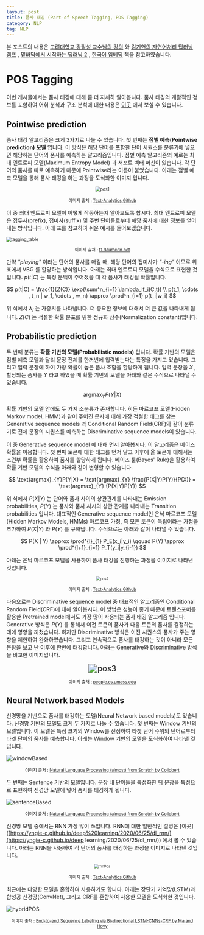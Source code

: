 ```yaml
---
layout: post
title: 품사 태깅 (Part-of-Speech Tagging, POS Tagging)
category: NLP
tag: NLP
---
```




본 포스트의 내용은 [고려대학교 강필성 교수님의 강의](https://www.youtube.com/watch?v=pXCHYq6PXto&list=PLetSlH8YjIfVzHuSXtG4jAC2zbEAErXWm) 와 [김기현의 자연어처리 딥러닝 캠프](http://www.yes24.com/Product/Goods/74802622) , [밑바닥에서 시작하는 딥러닝 2](http://www.yes24.com/Product/Goods/72173703) , [한국어 임베딩](http://m.yes24.com/goods/detail/78569687) 책을 참고하였습니다.



# POS Tagging

이번 게시물에서는 품사 태깅에 대해 좀 더 자세히 알아봅니다. 품사 태깅의 개괄적인 정보를 포함하여 어휘 분석과 구조 분석에 대한 내용은 [이곳](https://yngie-c.github.io/nlp/2020/05/09/nlp_lexical_syntax_analysis/) 에서 보실 수 있습니다.

## Pointwise prediction

품사 태깅 알고리즘은 크게 3가지로 나눌 수 있습니다. 첫 번째는 **점별 예측(Pointwise prediction) 모델** 입니다. 이 방식은 해당 단어를 포함한 단어 시퀀스를 분류기에 넣으면 해당하는 단어의 품사를 예측하는 알고리즘입니다. 점별 예측 알고리즘의 예로는 최대 엔트로피 모델(Maximum Entropy Model) 과 서포트 벡터 머신이 있습니다. 각 단어의 품사를 따로 예측하기 때문에 Pointwise라는 이름이 붙었습니다. 아래는 점별 예측 모델을 통해 품사 태깅을 하는 과정을 도식화한 이미지 입니다.

<p align="center"><img src="https://user-images.githubusercontent.com/45377884/89734066-a535c180-da94-11ea-9937-c5d033b1d837.png" alt="pos1" style="zoom:80%;" /></p>

<p align="center" style="font-size:80%">이미지 출처 : <a href="https://github.com/pilsung-kang/text-analytics">Text-Analytics Github</a></p>

이 중 최대 엔트로피 모델이 어떻게 작동하는지 알아보도록 합시다. 최대 엔트로피 모델은 접두사(prefix), 접미사(suffix) 및 주변 단어들로부터 해당 품사에 대한 정보를 얻어내는 방식입니다. 아래 표를 참고하여 쉬운 예시를 들어보겠습니다.

<img src="https://t1.daumcdn.net/cfile/tistory/2705994D590C9E0B15" alt="tagging_table" style="zoom: 80%;" />

<p align="center" style="font-size:80%">이미지 출처 : <a href="https://t1.daumcdn.net/cfile/tistory/2705994D590C9E0B15">t1.daumcdn.net</a></p>

만약 *"playing"* 이라는 단어의 품사를 매길 때, 해당 단어의 접미사가 *"-ing"* 이므로 위 표에서 VBG 를 할당하는 방식입니다. 아래는 최대 엔트로피 모델을 수식으로 표현한 것입니다. $p(t \vert C)$ 는 특정 문맥이 주어졌을 때 각 품사가 태깅될 확률입니다.



$$
p(t|C) = \frac{1}{Z(C)} \exp(\sum^n_{i=1} \lambda_if_i(C,t)) \\ p(t_1, \cdots , t_n | w_1, \cdots , w_n) \approx \prod^n_{i=1} p(t_i|w_i)
$$



위 식에서 $\lambda_i$ 는 가중치를 나타냅니다. 더 중요한 정보에 대해서 더 큰 값을 나타내게 됩니다. $Z(C)$ 는 적절한 확률 분포를 위한 정규화 상수(Normalization constant)입니다. 



## Probabilistic prediction

두 번째 분류는 **확률 기반의 모델(Probabilistic models)** 입니다. 확률 기반의 모델은 점별 예측 모델과 달리 문장 전체를 한꺼번에 입력받는다는 특징을 가지고 있습니다. 그리고 입력 문장에 하여 가장 확률이 높은 품사 조합을 할당하게 됩니다. 입력 문장을 $X$ , 할당되는 품사를 $Y$ 라고 하였을 때 확률 기반의 모델을 아래와 같은 수식으로 나타낼 수 있습니다.


$$
\text{argmax}_{Y}P(Y|X)
$$


확률 기반의 모델 안에도 두 가지 소분류가 존재합니다. 히든 마르코프 모델(Hidden Markov model, HMM)과 같이 주어진 문자에 대해 가장 적절한 태그를 찾는 Generative sequence models 과 Conditional Random Field(CRF)와 같이 분류기로 전체 문장의 시퀀스를 예측하는 Discriminative sequence models이 있습니다.

이 중 Generative sequence model 에 대해 먼저 알아봅시다. 이 알고리즘은 베이즈 확률을 이용합니다. 첫 번째 토큰에 대한 태그를 먼저 달고 이후에 올 토큰에 대해서는 조건부 확률을 활용하여 품사를 할당하게 됩니다. 베이즈 룰(Bayes' Rule)을 활용하여 확률 기반 모델의 수식을 아래와 같이 변형할 수 있습니다.


$$
\text{argmax}_{Y}P(Y|X) = \text{argmax}_{Y} \frac{P(X|Y)P(Y)}{P(X)} = \text{argmax}_{Y} {P(X|Y)P(Y)}
$$


위 식에서 $P(X \vert Y)$ 는 단어와 품사 사이의 상관관계를 나타내는 Emission probabilities, $P(Y)$ 는 품사와 품사 사시의 상관 관계를 나타내는 Transition probabilities 입니다. 대표적인 Generative sequence model인 은닉 마르코프 모델(Hidden Markov Models, HMMs) 마르코프 가정, 즉 모든 토큰이 독립이라는 가정을 추가하여 $P(X \vert Y)$ 와 $P(Y)$ 를 구해냅니다. 수식으로는 아래와 같이 나타낼 수 있습니다.


$$
P(X | Y) \approx \prod^{l}_{1} P_E(x_i|y_i) \qquad
P(Y) \approx \prod^{l+1}_{i=1} P_T(y_i|y_{i-1})
$$


아래는 은닉 마르코프 모델을 사용하여 품사 태깅을 진행하는 과정을 이미지로 나타낸 것입니다.

<p align="center"><img src="https://user-images.githubusercontent.com/45377884/89734067-a666ee80-da94-11ea-932d-3fd4d64ed934.png" alt="pos2" style="zoom: 67%;" /></p>

<p align="center" style="font-size:80%">이미지 출처 : <a href="https://github.com/pilsung-kang/text-analytics">Text-Analytics Github</a></p>

다음으로는 Discriminative sequence model 중 대표적인 알고리즘인 Conditional Random Field(CRF)에 대해 알아봅시다. 이 방법은 성능이 좋기 때문에 트랜스포머를 활용한 Pretrained model에서도 가장 많이 사용되는 품사 태깅 알고리즘 입니다. Generative 방식은 $P(Y)$ 를 통해서 이전 토큰의 품사가 다음 토큰의 품사를 결정하는 데에 영향을 끼쳤습니다. 하지만 Discriminative 방식은 이전 시퀀스의 품사가 주는 영향을 제한하여 완화하였습니다. 그리고 연속적으로 품사를 태깅하는 것이 아니라 모든 문장을 보고 난 이후에 한번에 태깅합니다. 아래는 Generative와 Discriminative 방식을 비교한 이미지입니다.

<p align="center"><img src="https://user-images.githubusercontent.com/45377884/89734068-a6ff8500-da94-11ea-896d-5b7dce69382d.png" alt="pos3" style="zoom:150%;" /></p>

<p align="center" style="font-size:80%">이미지 출처 : <a href="http://people.cs.umass.edu/~mccallum/papers/crf-tutorial.pdf">people.cs.umass.edu</a></p>



## Neural Network based Models

신경망을 기반으로 품사를 태깅하는 모델(Neural Network based models)도 있습니다. 신경망 기반의 모델도 크게 두 가지로 나눌 수 있습니다. 첫 번째는 Window 기반의 모델입니다. 이 모델은 특정 크기의 Window를 선정하여 타겟 단어 주위의 단어로부터 타겟 단어의 품사를 예측합니다. 아래는 Window 기반의 모델을 도식화하여 나타낸 것입니다.

![windowBased](https://user-images.githubusercontent.com/45377884/89735051-be417100-da9a-11ea-8d23-273c8f076966.png)

<p align="center" style="font-size:80%">이미지 출처 : <a href="https://jmlr.csail.mit.edu/papers/volume12/collobert11a/collobert11a.pdf">Natural Language Processing (almost) from Scratch by Collobert</a></p>

두 번째는 Sentence 기반의 모델입니다. 문장 내 단어들을 특성화한 뒤 문장을 특성으로 표현하여 신경망 모델에 넣어 품사를 태깅하게 됩니다.

![sentenceBased](https://user-images.githubusercontent.com/45377884/89735050-bd104400-da9a-11ea-82da-29c2f2641ef8.png)

<p align="center" style="font-size:80%">이미지 출처 : <a href="https://jmlr.csail.mit.edu/papers/volume12/collobert11a/collobert11a.pdf">Natural Language Processing (almost) from Scratch by Collobert</a></p>

신경망 모델 중에서는 RNN 가장 많이 쓰입니다. RNN에 대한 일반적인 설명은 [이곳]([https://yngie-c.github.io/deep%20learning/2020/06/25/dl_rnn/](https://yngie-c.github.io/deep learning/2020/06/25/dl_rnn/)) 에서 볼 수 있습니다. 아래는 RNN을 사용하여 각 단어의 품사를 태깅하는 과정을 이미지로 나타낸 것입니다.

<p align="center"><img src="https://user-images.githubusercontent.com/45377884/89735285-5855e900-da9c-11ea-9a83-82108dc9b89a.png" alt="rnnPos" style="zoom:67%;" /></p>

<p align="center" style="font-size:80%">이미지 출처 : <a href="https://github.com/pilsung-kang/text-analytics">Text-Analytics Github</a></p>



최근에는 다양한 모델을 혼합하여 사용하기도 합니다. 아래는 장단기 기억망(LSTM)과 합성공 신경망(ConvNet), 그리고 CRF를 혼합하여 사용한 모델을 도식화한 것입니다.

![hybridPOS](https://user-images.githubusercontent.com/45377884/89735415-580a1d80-da9d-11ea-9b3a-c9f5e6c79bb2.png)

<p align="center" style="font-size:80%">이미지 출처 : <a href="https://arxiv.org/pdf/1603.01354.pdf">End-to-end Sequence Labeling via Bi-directional LSTM-CNNs-CRF by Ma and Hovy</a></p>